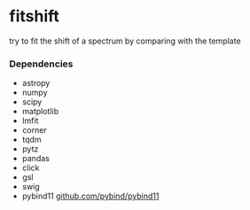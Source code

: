 # fitshift
try to fit the shift of a spectrum by comparing with the template

### Dependencies

- astropy
- numpy
- scipy
- matplotlib
- lmfit
- corner
- tqdm
- pytz
- pandas
- click
- gsl
- swig
- pybind11 [github.com/pybind/pybind11](https://github.com/pybind/pybind11)

